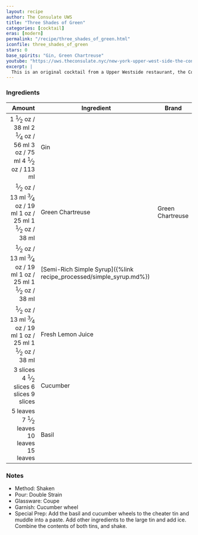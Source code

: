 ```yaml
---
layout: recipe
author: The Consulate UWS
title: "Three Shades of Green"
categories: [cocktail]
eras: [modern]
permalink: "/recipe/three_shades_of_green.html"
iconfile: three_shades_of_green
stars: 0
base_spirits: "Gin, Green Chartreuse"
youtube: "https://uws.theconsulate.nyc/new-york-upper-west-side-the-consulate-drink-menu"
excerpt: |
  This is an original cocktail from a Upper Westside restaurant, the Consulate.
---
```


### Ingredients

|                                                                                                                                                                                                                                                                    Amount | Ingredient                                                          | Brand            |
| ------------------------------------------------------------------------------------------------------------------------------------------------------------------------------------------------------------------------------------------------------------------------: | ------------------------------------------------------------------- | ---------------- |
| <span class="onex active">1 <sup>1</sup>&frasl;<sub>2</sub> oz / 38 ml</span> <span class="onehalfx">2 <sup>1</sup>&frasl;<sub>4</sub> oz / 56 ml</span> <span class="twox">3 oz / 75 ml</span> <span class="threex">4 <sup>1</sup>&frasl;<sub>2</sub> oz / 113 ml</span> | Gin                                                                 |
|    <span class="onex active"> <sup>1</sup>&frasl;<sub>2</sub> oz / 13 ml</span> <span class="onehalfx"> <sup>3</sup>&frasl;<sub>4</sub> oz / 19 ml</span> <span class="twox">1 oz / 25 ml</span> <span class="threex">1 <sup>1</sup>&frasl;<sub>2</sub> oz / 38 ml</span> | Green Chartreuse                                                    | Green Chartreuse |
|    <span class="onex active"> <sup>1</sup>&frasl;<sub>2</sub> oz / 13 ml</span> <span class="onehalfx"> <sup>3</sup>&frasl;<sub>4</sub> oz / 19 ml</span> <span class="twox">1 oz / 25 ml</span> <span class="threex">1 <sup>1</sup>&frasl;<sub>2</sub> oz / 38 ml</span> | [Semi-Rich Simple Syrup]({%link recipe_processed/simple_syrup.md%}) |
|    <span class="onex active"> <sup>1</sup>&frasl;<sub>2</sub> oz / 13 ml</span> <span class="onehalfx"> <sup>3</sup>&frasl;<sub>4</sub> oz / 19 ml</span> <span class="twox">1 oz / 25 ml</span> <span class="threex">1 <sup>1</sup>&frasl;<sub>2</sub> oz / 38 ml</span> | Fresh Lemon Juice                                                   |
|                                                                              <span class="onex active">3 slices </span> <span class="onehalfx">4 <sup>1</sup>&frasl;<sub>2</sub> slices </span> <span class="twox">6 slices </span> <span class="threex">9 slices </span> | Cucumber                                                            |
|                                                                            <span class="onex active">5 leaves </span> <span class="onehalfx">7 <sup>1</sup>&frasl;<sub>2</sub> leaves </span> <span class="twox">10 leaves </span> <span class="threex">15 leaves </span> | Basil                                                               |

### Notes

- Method: Shaken
- Pour: Double Strain
- Glassware: Coupe
- Garnish: Cucumber wheel
- Special Prep: Add the basil and cucumber wheels to the cheater tin and muddle into a paste. Add other ingredients to the large tin and add ice. Combine the contents of both tins, and shake.

<script type="application/ld+json">
{
  "@context": "https://schema.org",
  "@type": "Recipe",
  "author": "{{ page.author }}",
  "description": "{{ page.excerpt | strip_html | replace: '"', "'" }}",
  "image": "{%- for ingredient in site.data[page.iconfile].images.ingredient limit: 1 -%}{{ ingredient.url }}{%- endfor -%}",
  "recipeIngredient": [  "1.5 oz Gin",
  "0.5 oz Green Chartreuse ",
  "0.5 oz Semi-Rich Simple Syrup",
  "0.5 oz Fresh Lemon Juice",
  "3 slices Cucumber ",
  "5 leaves Basil"],
  "name": "{{ page.title }}",
  "recipeInstructions": "  {
    '@type': 'HowToStep',
    'text': '- Method: Shaken
'
  },  {
    '@type': 'HowToStep',
    'text': '- Pour: Double Strain
'
  },  {
    '@type': 'HowToStep',
    'text': '- Glassware: Coupe
'
  },  {
    '@type': 'HowToStep',
    'text': '- Garnish: Cucumber wheel
'
  },  {
    '@type': 'HowToStep',
    'text': '- Special Prep: Add the basil and cucumber wheels to the cheater tin and muddle into a paste. Add other ingredients to the large tin and add ice. Combine the contents of both tins, and shake.
'
  }",
  "recipeYield": "1 cocktail",
  "recipeCategory": "cocktail"
}
</script>
